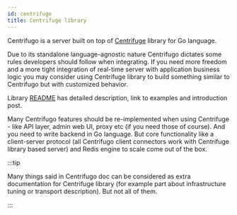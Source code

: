 ```yaml
---
id: centrifuge
title: Centrifuge library
---
```


Centrifugo is a server built on top of [Centrifuge](https://github.com/centrifugal/centrifuge) library for Go language.

Due to its standalone language-agnostic nature Centrifugo dictates some rules developers should follow when integrating. If you need more freedom and a more tight integration of real-time server with application business logic you may consider using Centrifuge library to build something similar to Centrifugo but with customized behavior.

Library [README](https://github.com/centrifugal/centrifuge#readme) has detailed description, link to examples and introduction post.

Many Centrifugo features should be re-implemented when using Centrifuge - like API layer, admin web UI, proxy etc (if you need those of course). And you need to write backend in Go language. But core functionality like a client-server protocol (all Centrifugo client connectors work with Centrifuge library based server) and Redis engine to scale come out of the box.

:::tip

Many things said in Centrifugo doc can be considered as extra documentation for Centrifuge library (for example part about infrastructure tuning or transport description). But not all of them.

:::
